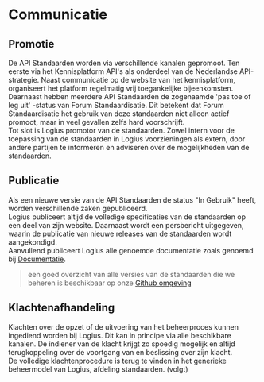 # Communicatie

## Promotie

De API Standaarden worden via verschillende kanalen gepromoot. Ten eerste via het Kennisplatform API&#39;s als onderdeel van de Nederlandse API-strategie. Naast communicatie op de website van het kennisplatform, organiseert het platform regelmatig vrij toegankelijke bijeenkomsten.  
Daarnaast hebben meerdere API Standaarden de zogenaamde &#39;pas toe of leg uit&#39; -status van Forum Standaardisatie. Dit betekent dat Forum Standaardisatie het gebruik van deze standaarden niet alleen actief promoot, maar in veel gevallen zelfs hard voorschrijft.  
Tot slot is Logius promotor van de standaarden. Zowel intern voor de toepassing van de standaarden in Logius voorzieningen als extern, door andere partijen te informeren en adviseren over de mogelijkheden van de standaarden.

## Publicatie

Als een nieuwe versie van de API Standaarden de status "In Gebruik" heeft, worden verschillende zaken gepubliceerd.  
Logius publiceert altijd de volledige specificaties van de standaarden op een deel van zijn website. Daarnaast wordt een persbericht uitgegeven, waarin de publicatie van nieuwe releases van de standaarden wordt aangekondigd.  
Aanvullend publiceert Logius alle genoemde documentatie zoals genoemd bij [Documentatie](#documentatie).

> een goed overzicht van alle versies van de standaarden die we beheren is beschikbaar op onze [Github omgeving](https://github.com/Logius-standaarden)

## Klachtenafhandeling

Klachten over de opzet of de uitvoering van het beheerproces kunnen ingediend worden bij Logius. Dit kan in principe via alle beschikbare kanalen. De indiener van de klacht krijgt zo spoedig mogelijk en altijd terugkoppeling over de voortgang van en beslissing over zijn klacht.  
De volledige klachtenprocedure is terug te vinden in het generieke beheermodel van Logius, afdeling standaarden. (volgt)

